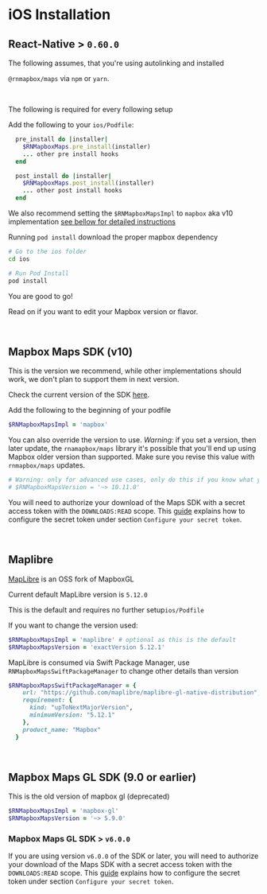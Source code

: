 # iOS Installation

## React-Native > `0.60.0`

The following assumes, that you're using autolinking and installed

`@rnmapbox/maps` via `npm` or `yarn`.

<br>

The following is required for every following setup

Add the following to your `ios/Podfile`:


```ruby
  pre_install do |installer|
    $RNMapboxMaps.pre_install(installer)
    ... other pre install hooks
  end
```

```ruby
  post_install do |installer|
    $RNMapboxMaps.post_install(installer)
    ... other post install hooks
  end
```

We also recommend setting the `$RNMapboxMapsImpl` to `mapbox` aka v10 implementation [see bellow for detailed instructions](#mapbox-maps-sdk-v10)

Running `pod install` download the proper mapbox dependency

```sh
# Go to the ios folder
cd ios

# Run Pod Install
pod install
```

You are good to go!

Read on if you want to edit your Mapbox version or flavor.

<br>

## Mapbox Maps SDK (v10)

This is the version we recommend, while other implementations should work, we don't plan to support them in next version.

Check the current version of the SDK [here](https://docs.mapbox.com/ios/maps/overview/).

Add the following to the beginning of your podfile
```ruby
$RNMapboxMapsImpl = 'mapbox'
```

You can also override the version to use. *Warning:* if you set a version, then later update, the `rnamapbox/maps` library it's possible that you'll end up using Mapbox older version than supported. Make sure you revise this value with `rnmapbox/maps` updates.

```ruby
# Warning: only for advanced use cases, only do this if you know what you're doing.
# $RNMapboxMapsVersion = '~> 10.11.0'
```

You will need to authorize your download of the Maps SDK with a secret access token with the `DOWNLOADS:READ` scope. This [guide](https://docs.mapbox.com/ios/maps/guides/install/#configure-credentials) explains how to configure the secret token under section `Configure your secret token`.

<br/>

## Maplibre

[MapLibre](https://github.com/maplibre/maplibre-gl-native) is an OSS fork of MapboxGL

Current default MapLibre version is `5.12.0`

This is the default and requires no further setup`ios/Podfile`

If you want to change the version used:

```ruby
$RNMapboxMapsImpl = 'maplibre' # optional as this is the default
$RNMapboxMapsVersion = 'exactVersion 5.12.1'
```

MapLibre is consumed via Swift Package Manager, use `RNMapboxMapsSwiftPackageManager` to change other details than version

```ruby
$RNMapboxMapsSwiftPackageManager = {
    url: "https://github.com/maplibre/maplibre-gl-native-distribution",
    requirement: {
      kind: "upToNextMajorVersion",
      minimumVersion: "5.12.1"
    },
    product_name: "Mapbox"
  }
```

<br/>

## Mapbox Maps GL SDK (9.0 or earlier)

This is the old version of mapbox gl (deprecated)

```ruby
$RNMapboxMapsImpl = 'mapbox-gl'
$RNMapboxMapsVersion = '~> 5.9.0'
```

### Mapbox Maps GL SDK > `v6.0.0`

If you are using version `v6.0.0` of the SDK or later, you will need to authorize your download of the Maps SDK with a secret access token with the `DOWNLOADS:READ` scope. This [guide](https://docs.mapbox.com/ios/maps/guides/install/#configure-credentials) explains how to configure the secret token under section `Configure your secret token`.

<br>


